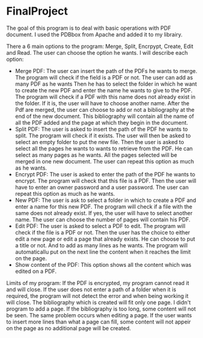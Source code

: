 # FinalProject

The goal of this program is to deal with basic operations with PDF document.
I used the PDBbox from Apache and added it to my librairy. 

There a 6 main options to the program: Merge, Split, Encrpypt, Create, Edit and Read. The user can choose the option he wants.
I will describe each option:
  - Merge PDF: The user can insert the path of the PDFs he wants to merge. The program will check if the field is a PDF or not. The user can add as many PDF as he wants
               Then he has to select the folder in which he want to create the new PDF and enter the name he wants to give to the PDF. The program will check if a PDF with this
               name does not already exist in the folder. If it is, the user will have to choose another name.
               After the Pdf are merged, the user can choose to add or not a bibliography at the end of the new document. This bibliography will contain all the name of all the
               PDF added and the page at which they begin in the document. 
  - Split PDF: The user is asked to insert the path of the PDF he wants to split. The program will check if it exists. The user will then be asked to select an empty folder to 
               put the new file. Then the user is asked to select all the pages he wants to wants to retrieve from the PDF. He can select as many pages as he wants. All the pages
               selected will be merged in one new document. The user can repeat this option as much as he wants. 
  - Encrypt PDF: The user is asked to enter the path of the PDF he wants to encrypt. The program will check that this file is a PDF. Then the user will have to enter an owner 
                 password and a user password. The user can repeat this option as much as he wants.
  - New PDF: The user is ask to select a folder in which to create a PDF and enter a name for this new PDF. The program will check if a file with the same does not already exist.
             If yes, the user will have to select another name. The user can choose the number of pages will contain his PDF. 
  - Edit PDF: The user is asked to select a PDF to edit. The program will check if the file is a PDF or not. Then the user has the choice to either edit a new page or edit a page
              that already exists. He can choose to put a title or not. And to add as many lines as he wants. The program will automaticallu put on the next line the content when 
              it reaches the limit on the page. 
  - Show content of the PDF: This option shows all the content which was edited on a PDF. 
  
  Limits of my program:
  If the PDF is encrypted, my program cannot read it and will close.
  If the user does not enter a path of a folder when it is required, the program will not detect the error and when being working it will close.
  The bibliography which is created will fit only one page. I didn't program to add a page. If the bibliography is too long, some content will not be seen. 
  The same problem occurs when editing a page. If the user wants to insert more lines than what a page can fill, some content will not appeir on the page as no additional page will be created.
  
